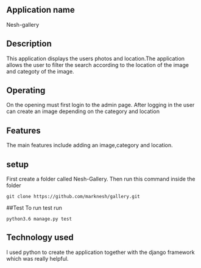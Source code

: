 ## Application name
Nesh-gallery

## Description
This application displays the users photos and location.The application allows the user to filter the search according to the location of the image and categoty of the image.

## Operating
On the opening must first login to the admin page.
After logging in the user can create an image depending on the category and location

## Features
The main features include adding an image,category and location.

## setup
First create a folder called Nesh-Gallery.
Then run this command inside the folder
```
git clone https://github.com/marknesh/gallery.git 
```

##Test
To run test run 
```
python3.6 manage.py test

```


##  Technology used
I used python to create the application together with the django framework which was really helpful.
